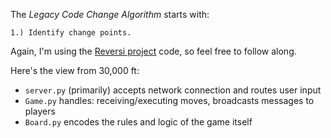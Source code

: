 The *Legacy Code Change Algorithm* starts with:

    1.) Identify change points.

Again, I'm using the [Reversi project](https://github.com/joedougherty/reversi/) code, so feel free to follow along.

Here's the view from 30,000 ft:

  * `server.py` (primarily) accepts network connection and routes user input
  * `Game.py` handles: receiving/executing moves, broadcasts messages to players
  * `Board.py` encodes the rules and logic of the game itself

